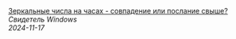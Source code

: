 <!--2024-11-17 10:49:53-->
<div class="yb">
  <a class="nodecor" href="/posts.html?tajny/zerkalnye_chisla_na_chasah_-_sovpadenie_ili_poslanie_svyshe">
    <img class="preview" data-videoid="7FENSQKWZEk" src="https://i4.ytimg.com/vi/7FENSQKWZEk/hqdefault.jpg" align="middle" alt="">
  </a>
  <div class="inlbl text">
    <a class="nodecor" href="/posts.html?tajny/zerkalnye_chisla_na_chasah_-_sovpadenie_ili_poslanie_svyshe">Зеркальные числа на часах - совпадение или послание свыше?</a><br>
    <i class="smaller2">Свидетель Windows</i><br>
    <i class="smaller3">2024-11-17</i>
  </div>
</div>
